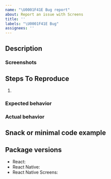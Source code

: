```yaml
---
name: "\U0001F41E Bug report"
about: Report an issue with Screens
title: ''
labels: "\U0001F41E Bug"
assignees: ''
---
```


## Description

<!--
Tell us what's happening here.
-->

### Screenshots

## Steps To Reproduce

1.

### Expected behavior

### Actual behavior

## Snack or minimal code example

<!--
Please provide a Snack ([https://snack.expo.io/](https://snack.expo.io/)) or provide a minimal code example that reproduces the problem.
Here are some tips for providing a minimal example: [https://stackoverflow.com/help/mcve](https://stackoverflow.com/help/mcve).
-->

## Package versions

<!--
Fill in your Screens and React Native versions below.

List other libraries if relevant.
-->

- React:
- React Native:
- React Native Screens:
